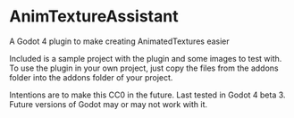 # AnimTextureAssistant
A Godot 4 plugin to make creating AnimatedTextures easier

Included is a sample project with the plugin and some images to test with.
To use the plugin in your own project, just copy the files from the addons folder into the addons folder of your project.

Intentions are to make this CC0 in the future. Last tested in Godot 4 beta 3. Future versions of Godot may or may not work with it.
